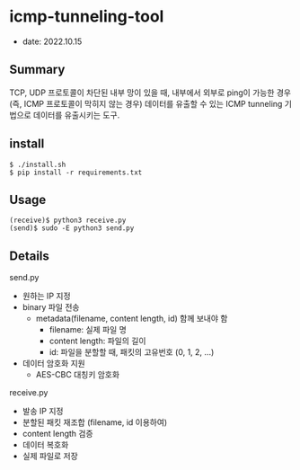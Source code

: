 # icmp-tunneling-tool

- date: 2022.10.15

## Summary

TCP, UDP 프로토콜이 차단된 내부 망이 있을 때, 내부에서 외부로 ping이 가능한 경우(즉, ICMP 프로토콜이 막히지 않는 경우) 데이터를 유출할 수 있는 ICMP tunneling 기법으로 데이터를 유출시키는 도구.


## install

    $ ./install.sh
    $ pip install -r requirements.txt


## Usage

    (receive)$ python3 receive.py
    (send)$ sudo -E python3 send.py


## Details

send.py
- 원하는 IP 지정
- binary 파일 전송
    - metadata(filename, content length, id) 함께 보내야 함
        - filename: 실제 파일 명
        - content length: 파일의 길이
        - id: 파일을 분할할 때, 패킷의 고유번호 (0, 1, 2, ...)
- 데이터 암호화 지원
    - AES-CBC 대칭키 암호화

receive.py
- 발송 IP 지정
- 분할된 패킷 재조합 (filename, id 이용하여)
- content length 검증
- 데이터 복호화
- 실제 파일로 저장

